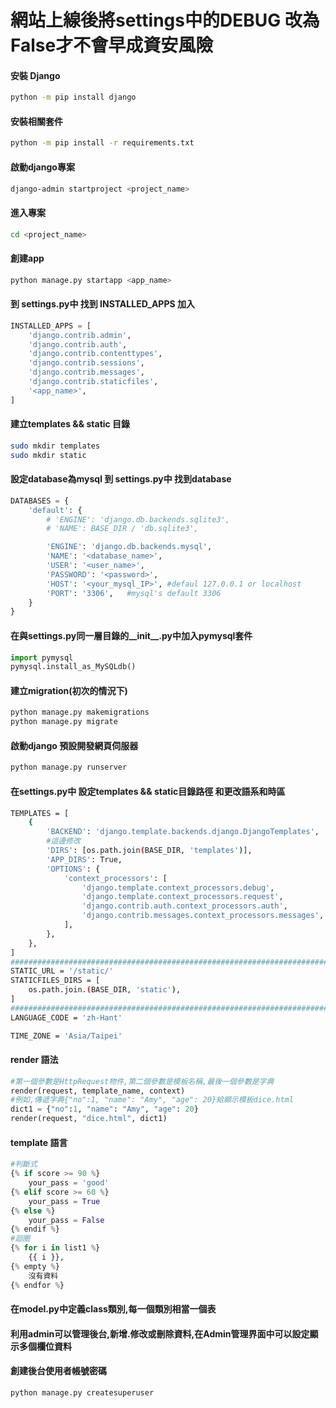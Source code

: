 
# 網站上線後將settings中的DEBUG 改為False才不會早成資安風險

####  安裝 Django
```bash
python -m pip install django
```

#### 安裝相關套件
```bash
python -m pip install -r requirements.txt
```

#### 啟動django專案
```bash
django-admin startproject <project_name>
```

#### 進入專案
```bash
cd <project_name>
```

#### 創建app
```bash
python manage.py startapp <app_name>
```

#### 到 settings.py中 找到 INSTALLED_APPS 加入
```python
INSTALLED_APPS = [
    'django.contrib.admin',
    'django.contrib.auth',
    'django.contrib.contenttypes',
    'django.contrib.sessions',
    'django.contrib.messages',
    'django.contrib.staticfiles',
    '<app_name>',
]
```

#### 建立templates && static 目錄
```bash
sudo mkdir templates
sudo mkdir static
```

#### 設定database為mysql 到 settings.py中 找到database
```python
DATABASES = {
    'default': {
        # 'ENGINE': 'django.db.backends.sqlite3',
        # 'NAME': BASE_DIR / 'db.sqlite3',

        'ENGINE': 'django.db.backends.mysql',  
        'NAME': '<database_name>',                
        'USER': '<user_name>',                        
        'PASSWORD': '<password>',                  
        'HOST': '<your_mysql_IP>', #defaul 127.0.0.1 or localhost                
        'PORT': '3306',   #mysql's default 3306                     
    }
}
```

#### 在與settings.py同一層目錄的__init__.py中加入pymysql套件
```python
import pymysql
pymysql.install_as_MySQLdb()
```

#### 建立migration(初次的情況下)
```bash
python manage.py makemigrations
python manage.py migrate
```

#### 啟動django 預設開發網頁伺服器
```bash
python manage.py runserver
```

####  在settings.py中 設定templates && static目錄路徑 和更改語系和時區
```bash
TEMPLATES = [
    {
        'BACKEND': 'django.template.backends.django.DjangoTemplates',
        #這邊修改
        'DIRS': [os.path.join(BASE_DIR, 'templates')],
        'APP_DIRS': True,
        'OPTIONS': {
            'context_processors': [
                'django.template.context_processors.debug',
                'django.template.context_processors.request',
                'django.contrib.auth.context_processors.auth',
                'django.contrib.messages.context_processors.messages',
            ],
        },
    },
]
###############################################################################
STATIC_URL = '/static/'
STATICFILES_DIRS = [
    os.path.join.(BASE_DIR, 'static'),
]
###############################################################################
LANGUAGE_CODE = 'zh-Hant'

TIME_ZONE = 'Asia/Taipei'

```

#### render 語法
```python
#第一個參數是HttpRequest物件,第二個參數是模板名稱,最後一個參數是字典
render(request, template_name, context)
#例如,傳遞字典{"no":1, "name": "Amy", "age": 20}給顯示模板dice.html
dict1 = {"no":1, "name": "Amy", "age": 20}
render(request, "dice.html", dict1)
```

#### template 語言
```python
#判斷式
{% if score >= 90 %}
    your_pass = 'good'
{% elif score >= 60 %}
    your_pass = True
{% else %}
    your_pass = False
{% endif %}
#迴圈
{% for i in list1 %}
    {{ i }},
{% empty %}
    沒有資料
{% endfor %}
```

#### 在model.py中定義class類別,每一個類別相當一個表

#### 利用admin可以管理後台,新增.修改或刪除資料,在Admin管理界面中可以設定顯示多個欄位資料

#### 創建後台使用者帳號密碼
```python
python manage.py createsuperuser
```




